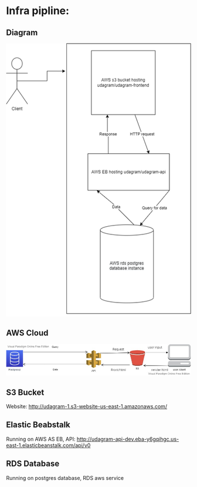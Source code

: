 # Infra pipline:


## Diagram
![Infrastructure](../screenshots/infra-diagram.png)


## AWS Cloud
![Cloud](../screenshots/AWS_Cloud.jpg)

## S3 Bucket
Website: http://udagram-1.s3-website-us-east-1.amazonaws.com/

## Elastic Beabstalk 
Running on AWS AS EB, API: http://udagram-api-dev.eba-y6gqihgc.us-east-1.elasticbeanstalk.com/api/v0

## RDS Database
Running on postgres database, RDS aws service
